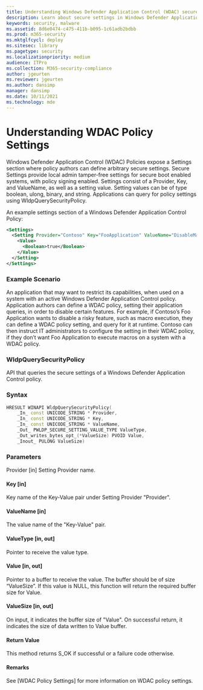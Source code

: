```yaml
---
title: Understanding Windows Defender Application Control (WDAC) secure settings
description: Learn about secure settings in Windows Defender Application Control.
keywords: security, malware
ms.assetid: 8d6e0474-c475-411b-b095-1c61adb2bdbb
ms.prod: m365-security
ms.mktglfcycl: deploy
ms.sitesec: library
ms.pagetype: security
ms.localizationpriority: medium
audience: ITPro
ms.collection: M365-security-compliance
author: jgeurten
ms.reviewer: jgeurten
ms.author: dansimp
manager: dansimp
ms.date: 10/11/2021
ms.technology: mde
---
```


# Understanding WDAC Policy Settings
Windows Defender Application Control (WDAC) Policies expose a Settings section where policy authors can define arbitrary secure settings. Secure Settings provide local admin tamper-free settings for secure boot enabled systems, with policy signing enabled. Settings consist of a Provider, Key, and ValueName, as well as a setting value. Setting values can be of type boolean, ulong, binary, and string. Applications can query for policy settings using WldpQuerySecurityPolicy. <br/>

An example settings section of a Windows Defender Application Control Policy:
```xml
<Settings>
  <Setting Provider="Contoso" Key="FooApplication" ValueName="DisableMacroExecution">
    <Value>
      <Boolean>true</Boolean>
    </Value>
  </Setting>
</Settings>
```

### Example Scenario
An application that may want to restrict its capabilities, when used on a system with an active Windows Defender Application Control policy. Application authors can define a WDAC policy, setting their application queries, in order to disable certain features. For example, if Contoso’s Foo Application wants to disable a risky feature, such as macro execution, they can define a WDAC policy setting, and query for it at runtime. Contoso can then instruct IT administrators to configure the setting in their WDAC policy, if they don’t want Foo Application to execute macros on a system with a WDAC policy.<br/>


### WldpQuerySecurityPolicy
API that queries the secure settings of a Windows Defender Application Control policy.

### Syntax
``` C++
HRESULT WINAPI WldpQuerySecurityPolicy(
    _In_ const UNICODE_STRING * Provider,
    _In_ const UNICODE_STRING * Key,
    _In_ const UNICODE_STRING * ValueName,
    _Out_ PWLDP_SECURE_SETTING_VALUE_TYPE ValueType,
    _Out_writes_bytes_opt_(*ValueSize) PVOID Value,
    _Inout_ PULONG ValueSize)
```

### Parameters
Provider [in]
Setting Provider name.

#### Key [in]
Key name of the Key-Value pair under Setting Provider "Provider".

#### ValueName [in]
The value name of the "Key-Value" pair.

#### ValueType [in, out]
Pointer to receive the value type.

#### Value [in, out]
Pointer to a buffer to receive the value. The buffer should be of size “ValueSize”. If this value is NULL, this function will return the required buffer size for Value.

#### ValueSize [in, out]
On input, it indicates the buffer size of "Value". On successful return, it indicates the size of data written to Value buffer.

#### Return Value
This method returns S_OK if successful or a failure code otherwise.

#### Remarks
See [WDAC Policy Settings] for more information on WDAC policy settings. 
